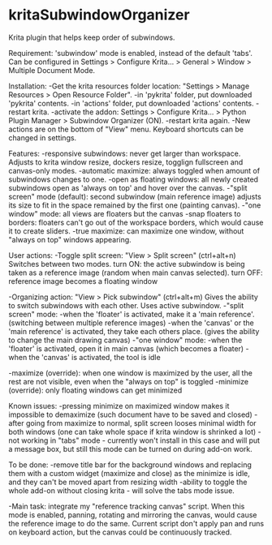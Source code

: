# kritaSubwindowOrganizer
Krita plugin that helps keep order of subwindows.

Requirement:
'subwindow' mode is enabled, instead of the default 'tabs'.
Can be configured in Settings > Configure Krita... > General > Window > Multiple Document Mode.

Installation:
-Get the krita resources folder location: "Settings > Manage Resources > Open Resource Folder".
-in 'pykrita' folder, put downloaded 'pykrita' contents.
-in 'actions' folder, put downloaded 'actions' contents.
-restart krita.
-activate the addon: Settings > Configure Krita... > Python Plugin Manager > Subwindow Organizer (ON).
-restart krita again.
-New actions are on the bottom of "View" menu. Keyboard shortcuts can be changed in settings.

Features:
-responsive subwindows: never get larger than workspace. Adjusts to krita window resize, dockers resize, togglign fullscreen and canvas-only modes.
-automatic maximize: always toggled when amount of subwindows changes to one.
-open as floating windows: all newly created subwindows open as 'always on top' and hover over the canvas.
-"split screen" mode (default): second subwindow (main reference image) adjusts its size to fit in the space remained by the first one (painting canvas).
-"one window" mode: all views are floaters but the canvas
-snap floaters to borders: floaters can't go out of the workspace borders, which would cause it to create sliders.
-true maximize: can maximize one window, without "always on top" windows appearing.

User actions:
-Toggle split screen: "View > Split screen" (ctrl+alt+n)
Switches between two modes.
turn ON: the active subwindow is being taken as a reference image (random when main canvas selected).
turn OFF: reference image becomes a floating window

-Organizing action: "View > Pick subwindow" (ctrl+alt+m)
Gives the ability to switch subwindows with each other. Uses active subwindow.
-"split screen" mode:
    -when the 'floater' is activated, make it a 'main reference'. (switching between multiple reference images)
    -when the 'canvas' or the 'main reference' is activated, they take each others place. (gives the ability to change the main drawing canvas)
-"one window" mode:
    -when the 'floater' is activated, open it in main canvas (which becomes a floater)
    -when the 'canvas' is activated, the tool is idle
 
-maximize (override): when one window is maximized by the user, all the rest are not visible, even when the "always on top" is toggled
-minimize (override): only floating windows can get minimized

Known issues:
-pressing minimize on maximized window makes it impossible to demaximize (such document have to be saved and closed)
-after going from maximize to normal, split screen looses minimal width for both windows (one can take whole space if krita window is shrinked a lot)
-not working in "tabs" mode - currently won't install in this case and will put a message box, but still this mode can be turned on during add-on work.

To be done:
-remove title bar for the background windows and replacing them with a custom widget (maximize and close) as the minimize is idle,
  and they can't be moved apart from resizing width
-ability to toggle the whole add-on without closing krita - will solve the tabs mode issue.

-Main task: integrate my "reference tracking canvas" script. When this mode is enabled, panning, rotating and mirroring the canvas, would cause
  the reference image to do the same. Current script don't apply pan and runs on keyboard action, but the canvas could be continuously tracked.
